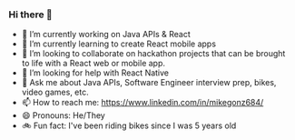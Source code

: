 ### Hi there 👋

- 🔭 I’m currently working on Java APIs & React
- 🌱 I’m currently learning to create React mobile apps
- 👯 I’m looking to collaborate on hackathon projects that can be brought to life with a React web or mobile app.
- 🤔 I’m looking for help with React Native
- 💬 Ask me about Java APIs, Software Engineer interview prep, bikes, video games, etc.
- 📫 How to reach me: https://www.linkedin.com/in/mikegonz684/
- 😄 Pronouns: He/They
- :bike: Fun fact: I've been riding bikes since I was 5 years old
